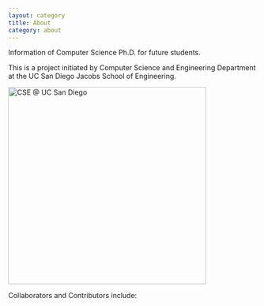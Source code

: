 ```yaml
---
layout: category
title: About
category: about
---
```


Information of Computer Science Ph.D. for future students.

This is a project initiated by Computer Science and Engineering Department at the UC San Diego Jacobs School of Engineering.

<img src="https://mycsphd.github.io/assets/img/UCSDLogo_JSOE-ComputerSciEng_BlueGold.png" alt="CSE @ UC San Diego" width="400"/>
<!-- ![placeholder](/assets/img/UCSDLogo_JSOE-ComputerSciEng_BlueGold.png "Large example image") -->

Collaborators and Contributors include: